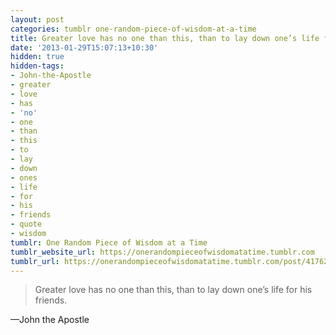 ```yaml
---
layout: post
categories: tumblr one-random-piece-of-wisdom-at-a-time
title: Greater love has no one than this, than to lay down one’s life for his friends.
date: '2013-01-29T15:07:13+10:30'
hidden: true
hidden-tags:
- John-the-Apostle
- greater
- love
- has
- 'no'
- one
- than
- this
- to
- lay
- down
- ones
- life
- for
- his
- friends
- quote
- wisdom
tumblr: One Random Piece of Wisdom at a Time
tumblr_website_url: https://onerandompieceofwisdomatatime.tumblr.com
tumblr_url: https://onerandompieceofwisdomatatime.tumblr.com/post/41762997510/greater-love-has-no-one-than-this-than-to-lay
---
```

> Greater love has no one than this, than to lay down one’s life for his friends.

—John the Apostle

